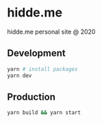 # hidde.me
hidde.me personal site @ 2020


## Development
```bash
yarn # install packages
yarn dev
```

## Production
```bash
yarn build && yarn start
```
